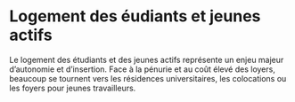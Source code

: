 # Logement des éudiants et jeunes actifs
Le logement des étudiants et des jeunes actifs représente un enjeu majeur d’autonomie et d’insertion. Face à la pénurie et au coût élevé des loyers, beaucoup se tournent vers les résidences universitaires, les colocations ou les foyers pour jeunes travailleurs. 
